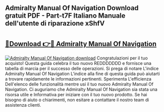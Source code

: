 ## Admiralty Manual Of Navigation Download gratuit PDF - Part-t7F Italiano Manuale dell'utente di riparazione xShfV

# <h2><a href="http://dfduas0.blite.top/?on=Admiralty+Manual+Of+Navigation">🔗Download 👉🔴 Admiralty Manual Of Navigation</a></h2>

[![Admiralty Manual Of Navigation download](https://i.imgur.com/lujVjoI.png)](http://dfduas0.blite.top/?on=Admiralty+Manual+Of+Navigation)
Congratulazioni per il tuo acquisto! Questa guida celebra il tuo nuovo REDDDDDDD e fornisce una tabella di marcia per il successo delle operazioni. Si prega di notare L'indice Admiralty Manual Of Navigation L'indice alla fine di questa guida può aiutarti a trovare rapidamente le informazioni pertinenti. Sperimenta L'efficienza Dell'elenco delle funzionalità mentre usi il tuo nuovo Admiralty Manual Of Navigation. Ci auguriamo che Admiralty Manual Of Navigation sia stata una risorsa utile e Informativa per iniziare con il tuo nuovo prodotto. Se hai bisogno di aiuto o chiarimenti, non esitare a contattare il nostro team di assistenza clienti.
